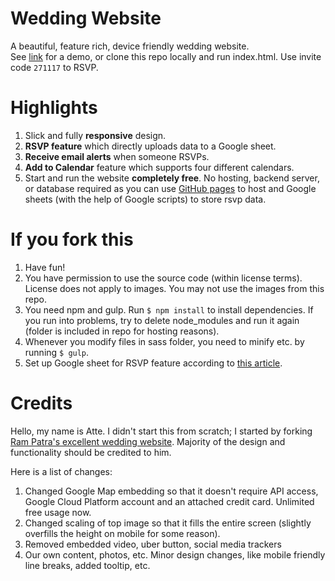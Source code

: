 # Wedding Website
A beautiful, feature rich, device friendly wedding website.  
See [link](https://link) for a demo, or clone this repo locally and run index.html. Use invite code `271117` to RSVP.

# Highlights
1. Slick and fully __responsive__ design.
2. __RSVP feature__ which directly uploads data to a Google sheet.
3. __Receive email alerts__ when someone RSVPs.
4. __Add to Calendar__ feature which supports four different calendars.
5. Start and run the website __completely free__. No hosting, backend server, or database required as you can
use [GitHub pages](https://pages.github.com/) to host and Google sheets (with the help of Google scripts) to store rsvp data.

# If you fork this
1. Have fun!
2. You have permission to use the source code (within license terms). License does not apply to images. You may not use the images from this repo.
3. You need npm and gulp. Run `$ npm install` to install dependencies. If you run into problems, try to delete node_modules and run it again (folder is included in repo for hosting reasons).
4. Whenever you modify files in sass folder, you need to minify etc. by running `$ gulp`.
5. Set up Google sheet for RSVP feature according to [this article](https://github.com/dwyl/learn-to-send-email-via-google-script-html-no-server).

# Credits
Hello, my name is Atte. I didn't start this from scratch; I started by forking [Ram Patra's excellent wedding website](https://github.com/rampatra/wedding-website).
Majority of the design and functionality should be credited to him.

Here is a list of changes:
1. Changed Google Map embedding so that it doesn't require API access, Google Cloud Platform account and an attached credit card. Unlimited free usage now.
2. Changed scaling of top image so that it fills the entire screen (slightly overfills the height on mobile for some reason).
3. Removed embedded video, uber button, social media trackers
4. Our own content, photos, etc. Minor design changes, like mobile friendly line breaks, added tooltip, etc.

